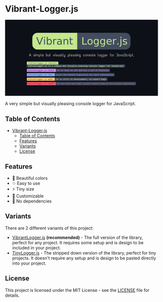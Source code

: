 # Vibrant-Logger.js

![Thumbnail](./images/Vibrant-Logger-thumbnail.png)

A very simple but visually pleasing console logger for JavaScript.

## Table of Contents

- [Vibrant-Logger.js](#vibrant-loggerjs)
  - [Table of Contents](#table-of-contents)
  - [Features](#features)
  - [Variants](#variants)
  - [License](#license)

## Features

- :art: Beautiful colors
- :sparkles: Easy to use
- :zap: Tiny size
- :wrench: Customizable
- :tada: No dependencies

## Variants

There are 2 different variants of this project:

- [VibrantLogger.js](Vibrant-Logger.md) **(recommended)** - The full version of the library, perfect for any project. It requires some setup and is design to be included in your project.
- [TinyLogger.js](Tiny-Logger.md) - The stripped down version of the library, perfect for tiny projects. It doesn't require any setup and is design to be pasted directly into your project.

## License

This project is licensed under the MIT License - see the [LICENSE](LICENSE) file for details.
